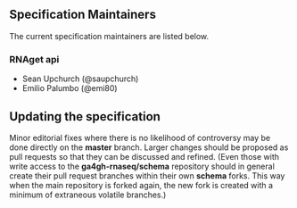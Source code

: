 
## Specification Maintainers

The current specification maintainers are listed below.

### RNAget api
* Sean Upchurch (@saupchurch)
* Emilio Palumbo (@emi80)

## Updating the specification

Minor editorial fixes where there is no likelihood of controversy may be done directly on the **master** branch.
Larger changes should be proposed as pull requests so that they can be discussed and refined.
(Even those with write access to the **ga4gh-rnaseq/schema** repository should in general create their pull request branches within their own **schema** forks.
This way when the main repository is forked again, the new fork is created with a minimum of extraneous volatile branches.)

